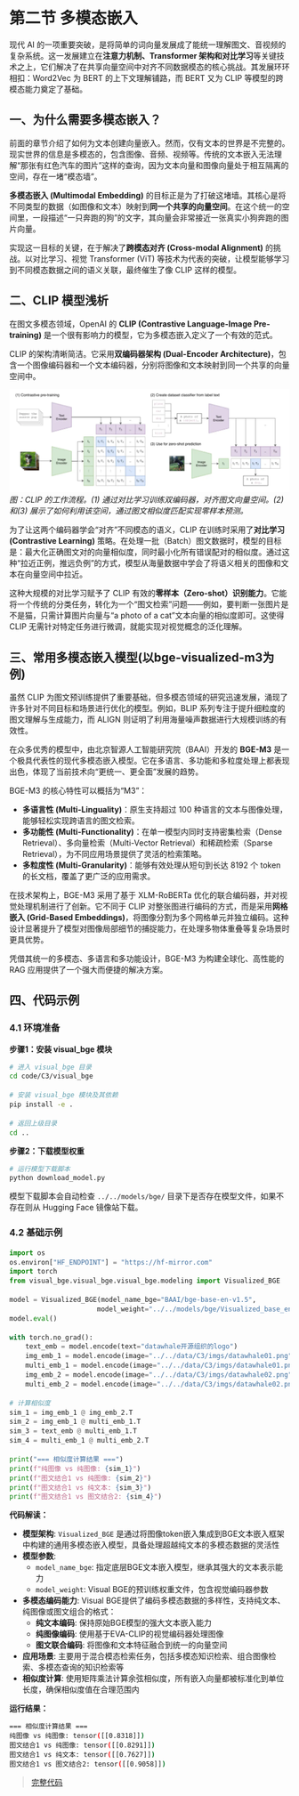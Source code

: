 # 第二节 多模态嵌入

现代 AI 的一项重要突破，是将简单的词向量发展成了能统一理解图文、音视频的复杂系统。这一发展建立在**注意力机制、Transformer 架构和对比学习**等关键技术之上，它们解决了在共享向量空间中对齐不同数据模态的核心挑战。其发展环环相扣：Word2Vec 为 BERT 的上下文理解铺路，而 BERT 又为 CLIP 等模型的跨模态能力奠定了基础。

## 一、为什么需要多模态嵌入？

前面的章节介绍了如何为文本创建向量嵌入。然而，仅有文本的世界是不完整的。现实世界的信息是多模态的，包含图像、音频、视频等。传统的文本嵌入无法理解“那张有红色汽车的图片”这样的查询，因为文本向量和图像向量处于相互隔离的空间，存在一堵“模态墙”。

**多模态嵌入 (Multimodal Embedding)** 的目标正是为了打破这堵墙。其核心是将不同类型的数据（如图像和文本）映射到**同一个共享的向量空间**。在这个统一的空间里，一段描述“一只奔跑的狗”的文字，其向量会非常接近一张真实小狗奔跑的图片向量。

实现这一目标的关键，在于解决了**跨模态对齐 (Cross-modal Alignment)** 的挑战。以对比学习、视觉 Transformer (ViT) 等技术为代表的突破，让模型能够学习到不同模态数据之间的语义关联，最终催生了像 CLIP 这样的模型。

## 二、CLIP 模型浅析

在图文多模态领域，OpenAI 的 **CLIP (Contrastive Language-Image Pre-training)** 是一个很有影响力的模型，它为多模态嵌入定义了一个有效的范式。

CLIP 的架构清晰简洁。它采用**双编码器架构 (Dual-Encoder Architecture)**，包含一个图像编码器和一个文本编码器，分别将图像和文本映射到同一个共享的向量空间中。

![CLIP Architecture](./images/3_2_1.webp)
*图：CLIP 的工作流程。(1) 通过对比学习训练双编码器，对齐图文向量空间。(2)和(3) 展示了如何利用该空间，通过图文相似度匹配实现零样本预测。*

为了让这两个编码器学会“对齐”不同模态的语义，CLIP 在训练时采用了**对比学习 (Contrastive Learning)** 策略。在处理一批（Batch）图文数据时，模型的目标是：最大化正确图文对的向量相似度，同时最小化所有错误配对的相似度。通过这种“拉近正例，推远负例”的方式，模型从海量数据中学会了将语义相关的图像和文本在向量空间中拉近。

这种大规模的对比学习赋予了 CLIP 有效的**零样本（Zero-shot）识别能力**。它能将一个传统的分类任务，转化为一个“图文检索”问题——例如，要判断一张图片是不是猫，只需计算图片向量与“a photo of a cat”文本向量的相似度即可。这使得 CLIP 无需针对特定任务进行微调，就能实现对视觉概念的泛化理解。

## 三、常用多模态嵌入模型(以bge-visualized-m3为例)

虽然 CLIP 为图文预训练提供了重要基础，但多模态领域的研究迅速发展，涌现了许多针对不同目标和场景进行优化的模型。例如，BLIP 系列专注于提升细粒度的图文理解与生成能力，而 ALIGN 则证明了利用海量噪声数据进行大规模训练的有效性。

在众多优秀的模型中，由北京智源人工智能研究院（BAAI）开发的 **BGE-M3** 是一个极具代表性的现代多模态嵌入模型。它在多语言、多功能和多粒度处理上都表现出色，体现了当前技术向“更统一、更全面”发展的趋势。

BGE-M3 的核心特性可以概括为“M3”：
- **多语言性 (Multi-Linguality)**：原生支持超过 100 种语言的文本与图像处理，能够轻松实现跨语言的图文检索。
- **多功能性 (Multi-Functionality)**：在单一模型内同时支持密集检索（Dense Retrieval）、多向量检索（Multi-Vector Retrieval）和稀疏检索（Sparse Retrieval），为不同应用场景提供了灵活的检索策略。
- **多粒度性 (Multi-Granularity)**：能够有效处理从短句到长达 8192 个 token 的长文档，覆盖了更广泛的应用需求。

在技术架构上，BGE-M3 采用了基于 XLM-RoBERTa 优化的联合编码器，并对视觉处理机制进行了创新。它不同于 CLIP 对整张图进行编码的方式，而是采用**网格嵌入 (Grid-Based Embeddings)**，将图像分割为多个网格单元并独立编码。这种设计显著提升了模型对图像局部细节的捕捉能力，在处理多物体重叠等复杂场景时更具优势。

凭借其统一的多模态、多语言和多功能设计，BGE-M3 为构建全球化、高性能的 RAG 应用提供了一个强大而便捷的解决方案。

## 四、代码示例

### 4.1 环境准备

**步骤1：安装 visual_bge 模块**

```bash
# 进入 visual_bge 目录
cd code/C3/visual_bge

# 安装 visual_bge 模块及其依赖
pip install -e .

# 返回上级目录
cd ..
```

**步骤2：下载模型权重**

```bash
# 运行模型下载脚本
python download_model.py
```

模型下载脚本会自动检查 `../../models/bge/` 目录下是否存在模型文件，如果不存在则从 Hugging Face 镜像站下载。

### 4.2 基础示例

```python
import os
os.environ["HF_ENDPOINT"] = "https://hf-mirror.com"
import torch
from visual_bge.visual_bge.visual_bge.modeling import Visualized_BGE

model = Visualized_BGE(model_name_bge="BAAI/bge-base-en-v1.5",
                      model_weight="../../models/bge/Visualized_base_en_v1.5.pth")
model.eval()

with torch.no_grad():
    text_emb = model.encode(text="datawhale开源组织的logo")
    img_emb_1 = model.encode(image="../../data/C3/imgs/datawhale01.png")
    multi_emb_1 = model.encode(image="../../data/C3/imgs/datawhale01.png", text="datawhale开源组织的logo")
    img_emb_2 = model.encode(image="../../data/C3/imgs/datawhale02.png")
    multi_emb_2 = model.encode(image="../../data/C3/imgs/datawhale02.png", text="datawhale开源组织的logo")

# 计算相似度
sim_1 = img_emb_1 @ img_emb_2.T
sim_2 = img_emb_1 @ multi_emb_1.T
sim_3 = text_emb @ multi_emb_1.T
sim_4 = multi_emb_1 @ multi_emb_2.T

print("=== 相似度计算结果 ===")
print(f"纯图像 vs 纯图像: {sim_1}")
print(f"图文结合1 vs 纯图像: {sim_2}")
print(f"图文结合1 vs 纯文本: {sim_3}")
print(f"图文结合1 vs 图文结合2: {sim_4}")
```

**代码解读：**

- **模型架构**: `Visualized_BGE` 是通过将图像token嵌入集成到BGE文本嵌入框架中构建的通用多模态嵌入模型，具备处理超越纯文本的多模态数据的灵活性
- **模型参数**:
  - `model_name_bge`: 指定底层BGE文本嵌入模型，继承其强大的文本表示能力
  - `model_weight`: Visual BGE的预训练权重文件，包含视觉编码器参数
- **多模态编码能力**: Visual BGE提供了编码多模态数据的多样性，支持纯文本、纯图像或图文组合的格式：
  - **纯文本编码**: 保持原始BGE模型的强大文本嵌入能力
  - **纯图像编码**: 使用基于EVA-CLIP的视觉编码器处理图像
  - **图文联合编码**: 将图像和文本特征融合到统一的向量空间
- **应用场景**: 主要用于混合模态检索任务，包括多模态知识检索、组合图像检索、多模态查询的知识检索等
- **相似度计算**: 使用矩阵乘法计算余弦相似度，所有嵌入向量都被标准化到单位长度，确保相似度值在合理范围内

**运行结果：**

```bash
=== 相似度计算结果 ===
纯图像 vs 纯图像: tensor([[0.8318]])
图文结合1 vs 纯图像: tensor([[0.8291]])
图文结合1 vs 纯文本: tensor([[0.7627]])
图文结合1 vs 图文结合2: tensor([[0.9058]])
```

> [完整代码](https://github.com/FutureUnreal/all-in-rag/blob/main/code/C3/01_bge_visualized.py)